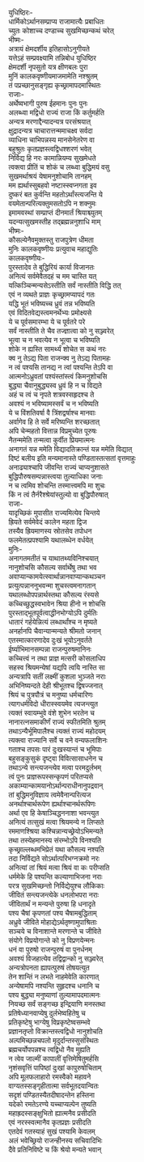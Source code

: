 युधिष्ठिरः-  
धार्मिकोऽर्थानसम्प्राप्य राजामात्यैः प्रबाधितः  
च्युतः कोशाच्च दण्डाच्च सुखमिच्छन्कथं चरेत्  
भीष्मः-  
अत्रायं क्षेमदर्शीय इतिहासोऽनुगीयते  
यत्तेऽहं सम्प्रवक्ष्यामि तन्निबोध युधिष्ठिर  
क्षेमदर्शी नृपसुतो यत्र क्षीणबलः पुरा  
मुनिं कालकवृष्णीयमाजमामेति नश्श्रुतम्  
तं पप्रच्छानुसङ्गृह्य कृच्छ्रामापदमास्थितः  
राजाः-  
अर्थेष्वभागी पुरुष ईहमानः पुनः पुनः  
अलब्ध्वा मद्विधो राज्यं राजा किं कर्तुमर्हति  
अन्यत्र मरणाद्दैन्यादन्यत्र परसंश्रयात्  
क्षुद्रादन्यत्र चाचारात्तन्ममाचक्ष्व सर्वदा  
व्याधिना चाभिपन्नस्य मानसेनेतरेण वा  
बहुश्रुतः कृतप्रज्ञस्त्वद्विधश्शरणं भवेत्  
निर्विद्य हि नरः कामान्नियम्य सुखमेधते  
त्वक्त्वा प्रीतिं च शोकं च लब्ध्वा बुद्धिमयं वसु  
सुखमर्थाश्रयं येषामनुशोचामि तानहम्  
मम ह्यर्थास्सुबहवो नष्टास्स्वप्नगता इव  
दुष्करं बत कुर्वन्ति महतोऽर्थांस्त्यजन्ति ये  
वयमेतान्परित्यक्तुमसतोऽपि न शक्नुमः  
इमामवस्थां सम्प्राप्तं दीनमार्तं श्रियाश्च्युतम्  
यदन्यत्सुखमस्तीह तद्ब्रह्मन्ननुशाधि माम्  
भीष्मः-  
कौसल्येनैवमुक्तस्तु राजपुत्रेण धीमता  
मुनिः कालकवृष्णीयः प्रत्युवाच महाद्युतिः  
कालकवृष्णीयः-  
पुरस्तादेव ते बुद्धिरियं कार्या विजानतः  
अनित्यं सर्वमेवैतदहं च मम चास्ति यत्  
यत्किञ्चिन्मन्यसेऽस्तीति सर्वं नास्तीति विद्धि तत्  
एवं न व्यथते प्राज्ञः कृच्छ्रामप्यापदं गतः  
यद्धि भूतं भविष्यच्च ध्रुवं तन्न भविष्यति  
एवं विदितवेद्यस्त्वमनर्थेभ्यः प्रमोक्ष्यसे  
ये च पूर्वसमारम्भा ये च पूर्वतरे परे  
सर्वं नास्तीति ते चैव तज्ज्ञात्वा को नु सञ्ज्वरेत्  
भूत्वा च न भवत्येव न भूत्वा च भविष्यति  
शोके न ह्यस्ति सामर्थ्यं शोचेत स कथं नरः  
क्व नु तेऽद्य पिता राजन्क्व नु तेऽद्य पितामहः  
न त्वं पश्यसि तानद्य न त्वां पश्यन्ति तेऽपि वा  
आत्मनोऽध्रुवतां पश्यंस्तांस्त्वं किमनुशोचसि  
बुद्ध्या चैवानुबुद्ध्यस्व ध्रुवं हि न च विद्यते  
अहं च त्वं च नृपते शत्रवस्सहृदश्च ते  
अवश्यं न भविष्यामस्सर्वं च न भविष्यति  
ये च विंशतिवर्षा वै त्रिंशद्वर्षाश्च मानवाः  
अर्वागेव हि ते सर्वे मरिष्यन्ति शरच्छतात्  
अपि चेन्महतो वित्तान्न विप्रमुच्येत पूरुषः  
नैतन्ममेति तन्मत्वा कुर्वीत प्रियमात्मनः  
अनागतं यन्न ममेति विद्यादतिक्रान्तं यन्न ममेति विद्यात्  
दिष्टं बलीय इति मन्यमानास्ते पण्डितास्तत्सतां वृत्तमाहुः  
अनाढ्याश्चापि जीवन्ति राज्यं चाप्यनुशासते  
बुद्धिपौरुषसम्पन्नास्त्वया तुल्याधिका जनाः  
न च त्वमिव शोचन्ति तस्मात्त्वमपि मा शुचः  
किं न त्वं तैर्नरैश्श्रेयांस्तुल्यो वा बुद्धिपौरुषात्  
राजा-  
यादृच्छिकं मुपासीत राज्यमित्येव चिन्तये  
ह्रियते सर्वमेवेदं कालेन महता द्विज  
तस्यैव ह्रियमाणस्य स्रोतसेव तपोधन  
फलमेतत्प्रपश्यामि यथालब्धेन वर्धयेत्  
मुनिः-  
अनागतमतीतं च याथातथ्यविनिश्चयात्  
नानुशोचसि कौसल्य सर्वार्थेषु तथा भव  
अवाप्यान्कामयेत्स्वार्थान्नानवाप्यान्कथञ्चन  
प्रत्युत्पन्नाननुभवन्मा शुचस्त्वमनागतान्  
यथालब्धोपपन्नार्थस्तथा कौसल्य रंस्यसे  
कच्चिच्छुद्धस्वभावेन श्रिया हीनो न शोचसि  
पुरस्ताद्भूतपूर्वत्वाद्धीनभोग्योऽपि दुर्मतिः  
धातारं गर्हयेन्नित्यं लब्धार्थांश्च न मृष्यते  
अनर्हानपि चैवान्यान्मन्यते श्रीमतो जनान्  
एतस्मात्कारणादेव दुःखं भूयोऽनुवर्तते  
ईर्ष्याभिमानसम्पन्ना राजन्पुरुषमानिनः  
कच्चित्त्वं न तथा प्राज्ञ मत्सरी कोसलाधिप  
सहस्व श्रियमन्येषां यद्यपि त्वयि नास्ति सा  
अन्यत्रापि सतीं लक्ष्मीं कुशला भुञ्जते नराः  
अभिनिष्यन्दते देही श्रीभूतश्च द्विषज्जनात्  
श्रियं च पुत्रपौत्रं च मनुष्या धर्मचारिणः  
त्यागधर्मविदो धीरास्स्वयमेव त्यजन्त्युत  
त्यक्तं स्वायम्भुवे वंशे शुभेन भरतेन च  
नानारत्नसमाकीर्णं राज्यं स्फीतमिति श्रुतम्  
तथाऽन्यैर्भूमिपालैश्च त्यक्तं राज्यं महोदयम्  
त्यक्त्वा राज्यानि सर्वे च वने वन्यफलाशिनः  
गताश्च तपसः पारं दुःखस्यान्तं च भूमिपाः  
बहुसङ्कुसुकं दृष्ट्वा विवित्सासाधनेन च  
तथाऽन्ये सन्त्यजन्त्येव मत्वा परमदुर्लभम्  
त्वं पुनः प्राज्ञरूपस्सन्कृपणं परितप्यसे  
अकाम्यान्कामयानोऽर्थान्पराधीनानुपद्रवान्  
तां बुद्धिमनुविज्ञाय त्वमेवैनान्परित्यज  
अनर्थाश्चार्थरूपेण ह्यर्थाश्चानर्थरूपिणः  
अर्था एव हि केषाञ्चिद्धननाशा भवन्त्युत  
अनित्यं तत्सुखं मत्वा श्रियमन्ये न लिप्सते  
रममाणश्श्रिया कश्चिन्नान्यच्छ्रेयोऽभिमन्यते  
तथा तस्येहमानस्य संरम्भोऽपि विनश्यति  
कृच्छ्राल्लब्धमभिप्रेतं यथा कौसल्य नश्यति  
तदा निर्विद्यते सोऽर्थात्परिभग्नक्रमो नरः  
अनित्यां तां श्रियं मत्वा श्रियं वा कः परीप्सति  
धर्ममेके हि पश्यन्ति कल्याणाभिजना नराः  
परत्र सुखमिच्छन्तो निर्विद्येयुश्च लौकिकाः  
जीवितं सन्त्यजन्त्येके धनलोभपरा नराः  
जीवितार्थं न मन्यन्ते पुरुषा हि धनादृते  
पश्य चैषां कृपणतां पश्य चैषामबुद्धिताम्  
अध्रुवे जीविते मोहाद्येऽर्थतृष्णामुपाश्रिताः  
सञ्चये च विनाशान्ते मरणान्ते च जीविते  
संयोगे विप्रयोगान्ते को नु विप्रणयेन्मनः  
धनं वा पुरुषो राजन्पुरुषं वा पुनर्धनम्  
अवश्यं विजहात्येव तद्विद्वान्को नु सञ्ज्वरेत्  
अन्यत्रोपनता ह्यापत्पुरुषं तोषयत्युत  
तेन शान्तिं न लभते नाहमेवेति कारणात्  
अन्येषामपि नश्यन्ति सुहृदश्च धनानि च  
पश्य बुद्ध्या मनुष्याणां तुल्यामापदमात्मनः  
नियच्छ सर्वं सङ्गच्छ इन्द्रियाणि मनस्तथा  
प्रतिषेध्यानवाप्येषु दुर्लभेष्वहितेषु च  
प्रतिकृष्टेषु भाग्येषु विप्रकृष्टेष्वसम्भवे  
प्रज्ञानतृप्तो विक्रान्तस्त्वद्विधो नानुशोचति  
अल्पमिच्छन्नचपलो मृदुर्दान्तस्सुसंस्थितः  
ब्रह्मचर्योपपन्नश्च त्वद्विधो नैव मुह्यति  
न त्वेव जाल्मीं कापालीं वृत्तिमेषितुमर्हसि  
नृशंसवृत्तिं पापिष्ठां दुःखां कापुरुषोचिताम्  
अपि मूलफलाहारो रमस्वैको महावने  
वाग्यतस्सङ्गृहीतात्मा सर्वभूतदयान्वितः  
सदृशं पण्डितस्यैतदीषादन्तेन हस्तिना  
यदेको रमतेऽरण्ये यच्चाप्यल्पेन तुष्यति  
महाह्रदस्सङ्क्षुभितो ह्यात्मनैव प्रसीदति  
एवं नरस्स्वत्मानैव कृतप्रज्ञः प्रसीदति  
एतदेवं गतस्याहं सुखं पश्यामि केवलम्  
अलं भवेच्छ्रियो राजन्हीनस्य सचिवादिभिः  
दैवे प्रतिनिविष्टे च किं श्रेयो मन्यते भवान्  
